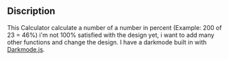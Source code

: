 ## Discription

This Calculator calculate a number of a number in percent 
(Example: 200 of 23 = 46%)
i'm not 100% satisfied with the design yet, i want to add many other functions and change the design.
I have a darkmode built in with [Darkmode.js](https://darkmodejs.learn.uno/).
